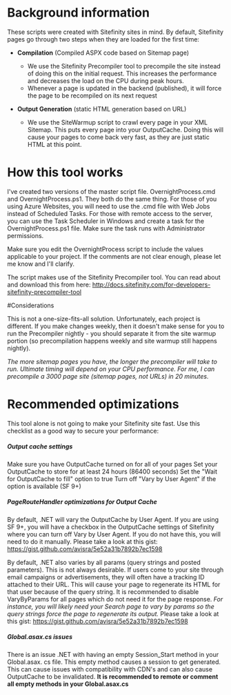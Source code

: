 # Background information

These scripts were created with Sitefinity sites in mind. By default, Sitefinity pages go through two steps when they are loaded for the first time:

* **Compilation** (Compiled ASPX code based on Sitemap page)
    * We use the Sitefinity Precompiler tool to precompile the site instead of doing this on the initial request. This increases the performance and decreases the load on the CPU during peak hours.
    * Whenever a page is updated in the backend (published), it will force the page to be recompiled on its next request
    
* **Output Generation** (static HTML generation based on URL)
    * We use the SiteWarmup script to crawl every page in your XML Sitemap. This puts every page into your OutputCache. Doing this will cause your pages to come back very fast, as they are just static HTML at this point.

# How this tool works

I've created two versions of the master script file. OvernightProcess.cmd and OvernightProcess.ps1. They both do the same thing. For those of you using Azure Websites, you will need to use the .cmd file with Web Jobs instead of Scheduled Tasks. For those with remote access to the server, you can use the Task Scheduler in Windows and create a task for the OvernightProcess.ps1 file. Make sure the task runs with Administrator permissions.

Make sure you edit the OvernightProcess script to include the values applicable to your project. If the comments are not clear enough, please let me know and I'll clarify.

The script makes use of the Sitefinity Precompiler tool. You can read about and download this from here: http://docs.sitefinity.com/for-developers-sitefinity-precompiler-tool

#Considerations

This is not a one-size-fits-all solution. Unfortunately, each project is different. If you make changes weekly, then it doesn't make sense for you to run the Precompiler nightly - you should separate it from the site warmup portion (so precompilation happens weekly and site warmup still happens nightly).

*The more sitemap pages you have, the longer the precompiler will take to run. Ultimate timing will depend on your CPU performance. For me, I can precompile a 3000 page site (sitemap pages, not URLs) in 20 minutes.*

# Recommended optimizations

This tool alone is not going to make your Sitefinity site fast. Use this checklist as a good way to secure your performance:

##### Output cache settings

Make sure you have OutputCache turned on for all of your pages
Set your OutputCache to store for at least 24 hours (86400 seconds)
Set the "Wait for OutputCache to fill" option to true
Turn off "Vary by User Agent" if the option is available (SF 9+)

##### PageRouteHandler optimizations for Output Cache

By default, .NET will vary the OutputCache by User Agent. If you are using SF 9+, you will have a checkbox in the OutputCache settings of Sitefinity where you can turn off Vary by User Agent. If you do not have this, you will need to do it manually. Please take a look at this gist: https://gist.github.com/avisra/5e52a31b7892b7ec1598

By default, .NET also varies by all params (query strings and posted parameters). This is not always desirable. If users come to your site through email campaigns or advertisements, they will often have a tracking ID attached to their URL. This will cause your page to regenerate its HTML for that user because of the query string. It is recommended to disable VaryByParams for all pages which do not need it for the page response. *For instance, you will likely need your Search page to vary by params so the query strings force the page to regenerate its output.* Please take a look at this gist: https://gist.github.com/avisra/5e52a31b7892b7ec1598

##### Global.asax.cs issues

There is an issue .NET with having an empty Session_Start method in your Global.asax. cs file. This empty method causes a session to get generated. This can cause issues with compatibility with CDN's and can also cause OutputCache to be invalidated. **It is recommended to remote or comment all empty methods in your Global.asax.cs**